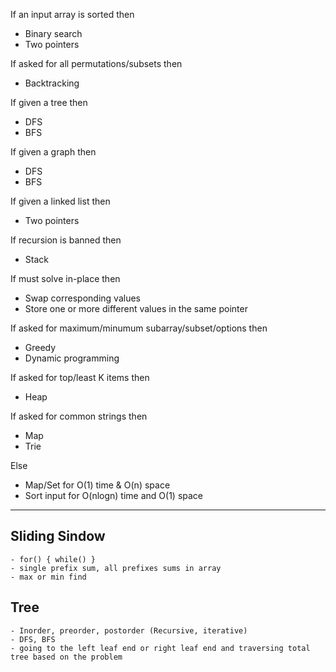 ﻿If an input array is sorted then
  - Binary search
  - Two pointers

If asked for all permutations/subsets then
  - Backtracking

If given a tree then
  - DFS
  - BFS

If given a graph then
  - DFS
  - BFS

If given a linked list then
  - Two pointers

If recursion is banned then
  - Stack

If must solve in-place then
  - Swap corresponding values
  - Store one or more different values in the same pointer

If asked for maximum/minumum subarray/subset/options then
  - Greedy
  - Dynamic programming

If asked for top/least K items then
  - Heap

If asked for common strings then
  - Map
  - Trie

Else
  - Map/Set for O(1) time & O(n) space
  - Sort input for O(nlogn) time and O(1) space

  -----------------------------------------------------------------

 ## Sliding Sindow
	- for() { while() }
	- single prefix sum, all prefixes sums in array
	- max or min find

## Tree
	- Inorder, preorder, postorder (Recursive, iterative)
	- DFS, BFS
	- going to the left leaf end or right leaf end and traversing total tree based on the problem

